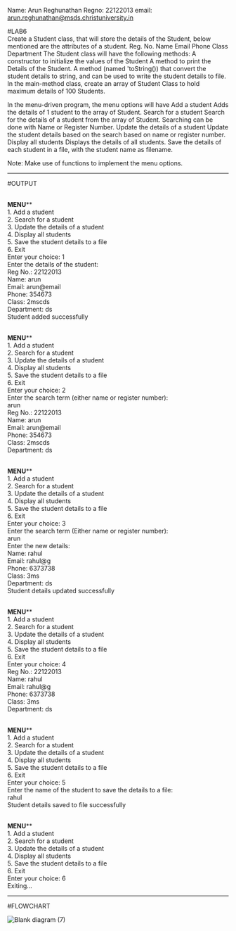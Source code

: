 Name: Arun Reghunathan
Regno: 22122013
email: arun.reghunathan@msds.christuniversity.in

#LAB6
<br>
Create a Student class, that will store the details of the Student, below mentioned are the attributes of a student.
Reg. No.
Name
Email
Phone
Class
Department
The Student class will have the following methods:
A constructor to initialize the values of the Student
A method to print the Details of the Student.
A method (named 'toString()) that convert the student details to string, and can be used to write the student details to file.
In the main-method class, create an array of Student Class to hold maximum details of 100 Students.

In the menu-driven program, the menu options will have
Add a student
Adds the details of 1 student to the array of Student.
Search for a student
Search for the details of a student from the array of Student.
Searching can be done with Name or Register Number.
Update the details of a student
Update the student details based on the search based on name or register number.
Display all students
Displays the details of all students.
Save the details of each student in a file, with the student name as filename.

Note: Make use of functions to implement the menu options.
******************************************************************************************************************************************
#OUTPUT

<br> **********MENU************
<br> 1. Add a student
<br> 2. Search for a student
<br> 3. Update the details of a student
<br> 4. Display all students
<br> 5. Save the student details to a file
<br> 6. Exit
<br> Enter your choice: 1
<br> Enter the details of the student:
<br> Reg No.: 22122013
<br> Name: arun
<br> Email: arun@email
<br> Phone: 354673
<br> Class: 2mscds
<br> Department: ds
<br> Student added successfully

<br> **********MENU************
<br> 1. Add a student
<br> 2. Search for a student
<br> 3. Update the details of a student
<br> 4. Display all students
<br> 5. Save the student details to a file
<br> 6. Exit
<br> Enter your choice: 2
<br> Enter the search term (either name or register number):
<br> arun
<br> Reg No.: 22122013
<br> Name: arun
<br> Email: arun@email
<br> Phone: 354673
<br> Class: 2mscds
<br> Department: ds

<br> **********MENU************
<br> 1. Add a student
<br> 2. Search for a student
<br> 3. Update the details of a student
<br> 4. Display all students
<br> 5. Save the student details to a file
<br> 6. Exit
<br> Enter your choice: 3
<br> Enter the search term (Either name or register number):
<br> arun
<br> Enter the new details:
<br> Name: rahul
<br> Email: rahul@g
<br> Phone: 6373738
<br> Class: 3ms
<br> Department: ds
<br> Student details updated successfully

<br> **********MENU************
<br> 1. Add a student
<br> 2. Search for a student
<br> 3. Update the details of a student
<br> 4. Display all students
<br> 5. Save the student details to a file
<br> 6. Exit
<br> Enter your choice: 4
<br> Reg No.: 22122013
<br> Name: rahul
<br> Email: rahul@g
<br> Phone: 6373738
<br> Class: 3ms
<br> Department: ds

<br> **********MENU************
<br> 1. Add a student
<br> 2. Search for a student
<br> 3. Update the details of a student
<br> 4. Display all students
<br> 5. Save the student details to a file
<br> 6. Exit
<br> Enter your choice: 5
<br> Enter the name of the student to save the details to a file:
<br> rahul
<br> Student details saved to file successfully

<br> **********MENU************
<br> 1. Add a student
<br> 2. Search for a student
<br> 3. Update the details of a student
<br> 4. Display all students
<br> 5. Save the student details to a file
<br> 6. Exit
<br> Enter your choice: 6
<br> Exiting...

*********************************************************************************************************************************
#FLOWCHART

![Blank diagram (7)](https://github.com/arun200011/22122013-MDS273L-JAVA/assets/118739698/a67f49f3-faad-42f7-9b0d-633bd002933e)

